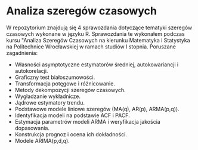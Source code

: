 # Analiza szeregów czasowych
W repozytorium znajdują się 4 sprawozdania dotyczące tematyki szeregów czasowych wykonane w języku R. Sprawozdania te wykonałem podczas kursu "Analiza Szeregów Czasowych
 na kierunku Matematyka i Statystyka na Politechnice Wrocławskiej w ramach studiów I stopnia. Poruszane zagadnienia:
- Własności asymptotyczne estymatorów średniej, autokowariancji i autokorelacji.
- Graficzny test białoszumowości.
- Transformacja potęgowe i różnicowanie.
- Metody dekompozycji szeregów czasowych.
- Wygładzanie wykładnicze.
- Jądrowe estymatory trendu.
- Podstawowe modele liniowe szeregów (MA(q), AR(p), ARMA(p,q)).
- Identyfikacja modeli na podstawie ACF i PACF.
- Estymacja parametrów modeli ARMA i weryfikacja jakościa dopasowania.
- Konstrukcja prognoz i ocena ich dokładności.
- Modele ARIMA(p,d,q).
